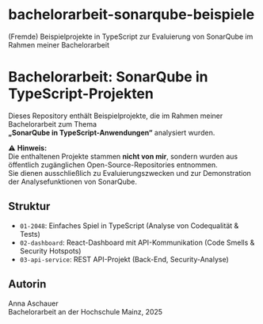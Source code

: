 # bachelorarbeit-sonarqube-beispiele
(Fremde) Beispielprojekte in TypeScript zur Evaluierung von SonarQube im Rahmen meiner Bachelorarbeit

# Bachelorarbeit: SonarQube in TypeScript-Projekten

Dieses Repository enthält Beispielprojekte, die im Rahmen meiner Bachelorarbeit zum Thema  
**„SonarQube in TypeScript-Anwendungen“** analysiert wurden.

⚠️ **Hinweis:**  
Die enthaltenen Projekte stammen **nicht von mir**, sondern wurden aus öffentlich zugänglichen Open-Source-Repositories entnommen.  
Sie dienen ausschließlich zu Evaluierungszwecken und zur Demonstration der Analysefunktionen von SonarQube.

## Struktur

- `01-2048`: Einfaches Spiel in TypeScript (Analyse von Codequalität & Tests)
- `02-dashboard`: React-Dashboard mit API-Kommunikation (Code Smells & Security Hotspots)
- `03-api-service`: REST API-Projekt (Back-End, Security-Analyse)

## Autorin

Anna Aschauer  
Bachelorarbeit an der Hochschule Mainz, 2025
